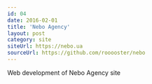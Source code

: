 ```yaml
---
id: 04
date: 2016-02-01
title: 'Nebo Agency'
layout: post
category: site
siteUrl: https://nebo.ua
sourceUrl: https://github.com/rooooster/nebo
---
```


Web development of Nebo Agency site
